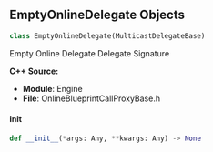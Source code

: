 ## EmptyOnlineDelegate Objects

```python
class EmptyOnlineDelegate(MulticastDelegateBase)
```

Empty Online Delegate  Delegate Signature

**C++ Source:**

- **Module**: Engine
- **File**: OnlineBlueprintCallProxyBase.h

<a id="unreal.EmptyOnlineDelegate.__init__"></a>

#### __init__

```python
def __init__(*args: Any, **kwargs: Any) -> None
```

<a id="unreal.HardwareInputDeviceChanged"></a>